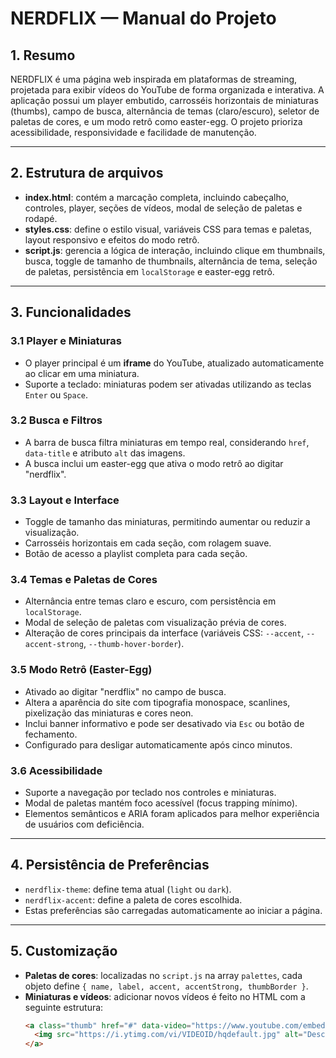 # NERDFLIX — Manual do Projeto

## 1. Resumo
NERDFLIX é uma página web inspirada em plataformas de streaming, projetada para exibir vídeos do YouTube de forma organizada e interativa. A aplicação possui um player embutido, carrosséis horizontais de miniaturas (thumbs), campo de busca, alternância de temas (claro/escuro), seletor de paletas de cores, e um modo retrô como easter-egg. O projeto prioriza acessibilidade, responsividade e facilidade de manutenção.

---

## 2. Estrutura de arquivos
- **index.html**: contém a marcação completa, incluindo cabeçalho, controles, player, seções de vídeos, modal de seleção de paletas e rodapé.  
- **styles.css**: define o estilo visual, variáveis CSS para temas e paletas, layout responsivo e efeitos do modo retrô.  
- **script.js**: gerencia a lógica de interação, incluindo clique em thumbnails, busca, toggle de tamanho de thumbnails, alternância de tema, seleção de paletas, persistência em `localStorage` e easter-egg retrô.

---

## 3. Funcionalidades

### 3.1 Player e Miniaturas
- O player principal é um **iframe** do YouTube, atualizado automaticamente ao clicar em uma miniatura.  
- Suporte a teclado: miniaturas podem ser ativadas utilizando as teclas `Enter` ou `Space`.

### 3.2 Busca e Filtros
- A barra de busca filtra miniaturas em tempo real, considerando `href`, `data-title` e atributo `alt` das imagens.  
- A busca inclui um easter-egg que ativa o modo retrô ao digitar "nerdflix".

### 3.3 Layout e Interface
- Toggle de tamanho das miniaturas, permitindo aumentar ou reduzir a visualização.  
- Carrosséis horizontais em cada seção, com rolagem suave.  
- Botão de acesso a playlist completa para cada seção.

### 3.4 Temas e Paletas de Cores
- Alternância entre temas claro e escuro, com persistência em `localStorage`.  
- Modal de seleção de paletas com visualização prévia de cores.  
- Alteração de cores principais da interface (variáveis CSS: `--accent`, `--accent-strong`, `--thumb-hover-border`).

### 3.5 Modo Retrô (Easter-Egg)
- Ativado ao digitar "nerdflix" no campo de busca.  
- Altera a aparência do site com tipografia monospace, scanlines, pixelização das miniaturas e cores neon.  
- Inclui banner informativo e pode ser desativado via `Esc` ou botão de fechamento.  
- Configurado para desligar automaticamente após cinco minutos.

### 3.6 Acessibilidade
- Suporte a navegação por teclado nos controles e miniaturas.  
- Modal de paletas mantém foco acessível (focus trapping mínimo).  
- Elementos semânticos e ARIA foram aplicados para melhor experiência de usuários com deficiência.

---

## 4. Persistência de Preferências
- `nerdflix-theme`: define tema atual (`light` ou `dark`).  
- `nerdflix-accent`: define a paleta de cores escolhida.  
- Estas preferências são carregadas automaticamente ao iniciar a página.

---

## 5. Customização
- **Paletas de cores**: localizadas no `script.js` na array `palettes`, cada objeto define `{ name, label, accent, accentStrong, thumbBorder }`.  
- **Miniaturas e vídeos**: adicionar novos vídeos é feito no HTML com a seguinte estrutura:
  ```html
  <a class="thumb" href="#" data-video="https://www.youtube.com/embed/VIDEOID?rel=0" data-title="Título do vídeo">
    <img src="https://i.ytimg.com/vi/VIDEOID/hqdefault.jpg" alt="Descrição do vídeo">
  </a>
